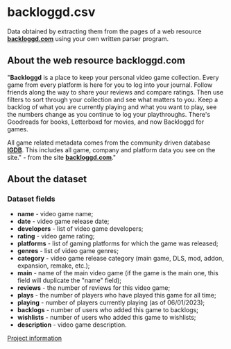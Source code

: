 # backloggd.сsv
Data obtained by extracting them from the pages of a web resource **[backloggd.com](https://www.backloggd.com/)** using your own written parser program.

## About the web resource backloggd.com
"**Backloggd** is a place to keep your personal video game collection. Every game from every platform is here for you to log into your journal. Follow friends along the way to share your reviews and compare ratings. Then use filters to sort through your collection and see what matters to you. Keep a backlog of what you are currently playing and what you want to play, see the numbers change as you continue to log your playthroughs. There's Goodreads for books, Letterboxd for movies, and now Backloggd for games.

All game related metadata comes from the community driven database **[IGDB](https://www.igdb.com/)**. This includes all game, company and platform data you see on the site." - from the site **[backloggd.com](https://www.backloggd.com/)**."

## About the dataset
### Dataset fields
- **name** - video game name;
- **date** - video game release date;
- **developers** - list of video game developers;
- **rating** - video game rating;
- **platforms** - list of gaming platforms for which the game was released;
- **genres** - list of video game genres;
- **category** - video game release category (main game, DLS, mod, addon, expansion, remake, etc.);
- **main** - name of the main video game (if the game is the main one, this field will duplicate the "name" field);
- **reviews** - the number of reviews for this video game;
- **plays** - the number of players who have played this game for all time;
- **playing** - number of players currently playing (as of 06/01/2023);
- **backlogs** - number of users who added this game to backlogs;
- **wishlists** - number of users who added this game to wishlists;
- **description** - video game description.

[Project information](../README.md)
